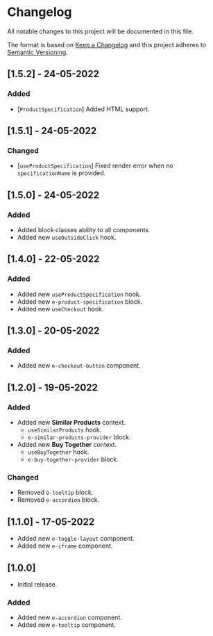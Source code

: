 # Changelog

All notable changes to this project will be documented in this file.

The format is based on [Keep a Changelog](http://keepachangelog.com/en/1.0.0/)
and this project adheres to [Semantic Versioning](http://semver.org/spec/v2.0.0.html).

## [1.5.2] - 24-05-2022

### Added

- [`ProductSpecification`] Added HTML support.

## [1.5.1] - 24-05-2022

### Changed

- [`useProductSpecification`] Fixed render error when no `specificationName` is provided.

## [1.5.0] - 24-05-2022

### Added

- Added block classes ability to all components
- Added new `useOutsideClick` hook.

## [1.4.0] - 22-05-2022

### Added

- Added new `useProductSpecification` hook.
- Added new `e-product-specification` block.
- Added new `useCheckout` hook.

## [1.3.0] - 20-05-2022

### Added

- Added new `e-checkout-button` component.

## [1.2.0] - 19-05-2022

### Added

- Added new **Similar Products** context.
  - `useSimilarProducts` hook.
  - `e-similar-products-provider` block.
- Added new **Buy Together** context.
  - `useBuyTogether` hook.
  - `e-buy-together-provider` block.

### Changed

- Removed `e-tooltip` block.
- Removed `e-accordion` block.

## [1.1.0] - 17-05-2022

- Added new `e-toggle-layout` component.
- Added new `e-iframe` component.

## [1.0.0]

- Initial release.

### Added

- Added new `e-accordion` component.
- Added new `e-tooltip` component.